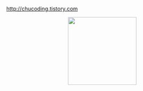 http://chucoding.tistory.com
<p align="center">
  <!--<img height="180em" src="https://github-readme-stats.vercel.app/api?username=chucoding&theme=vue-dark&show_icons=true" align = "center"/>-->
  <img height="180em" src="http://mazassumnida.wtf/api/v2/generate_badge?boj=chucoding" align = "center"/>
</p>
<!--<img src="https://github-readme-stats.vercel.app/api/top-langs/?username=chucoding&layout=demo" align="center"/>-->
</div>
 
